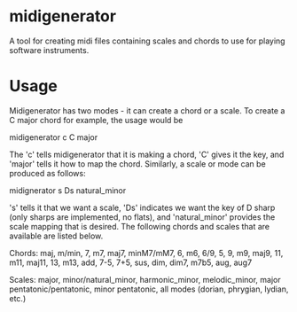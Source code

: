 # midigenerator

A tool for creating midi files containing scales and chords to use for playing
software instruments.

# Usage
Midigenerator has two modes - it can create a chord or a scale. To create a
C major chord for example, the usage would be

midigenerator c C major

The 'c' tells midigenerator that it is making a chord, 'C' gives it the key,
and 'major' tells it how to map the chord. Similarly, a scale or mode can be
produced as follows:

midignerator s Ds natural_minor

's' tells it that we want a scale, 'Ds' indicates we want the key of D sharp
(only sharps are implemented, no flats), and 'natural_minor' provides the scale
mapping that is desired. The following chords and scales that are available are
listed below.

Chords:
maj, m/min, 7, m7, maj7, minM7/mM7, 6, m6, 6/9, 5, 9, m9, maj9, 11, m11, maj11,
13, m13, add, 7-5, 7+5, sus, dim, dim7, m7b5, aug, aug7

Scales:
major, minor/natural_minor, harmonic_minor, melodic_minor, major pentatonic/pentatonic,
minor pentatonic, all modes (dorian, phrygian, lydian, etc.)
